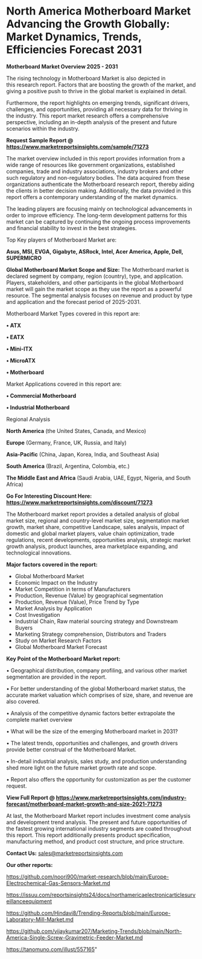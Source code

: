 # North America Motherboard Market Advancing the Growth Globally: Market Dynamics, Trends, Efficiencies Forecast 2031

<Strong> Motherboard Market Overview 2025 - 2031</strong>

The rising technology in Motherboard Market is also depicted in this research report. Factors that are boosting the growth of the market, and giving a positive push to thrive in the global market is explained in detail.

Furthermore, the report highlights on emerging trends, significant drivers, challenges, and opportunities, providing all necessary data for thriving in the industry. This report market research offers a comprehensive perspective, including an in-depth analysis of the present and future scenarios within the industry.

<strong>Request Sample Report @ <a href=https://www.marketreportsinsights.com/sample/71273>https://www.marketreportsinsights.com/sample/71273</a></strong>

The market overview included in this report provides information from a wide range of resources like government organizations, established companies, trade and industry associations, industry brokers and other such regulatory and non-regulatory bodies. The data acquired from these organizations authenticate the Motherboard research report, thereby aiding the clients in better decision making. Additionally, the data provided in this report offers a contemporary understanding of the market dynamics.

The leading players are focusing mainly on technological advancements in order to improve efficiency. The long-term development patterns for this market can be captured by continuing the ongoing process improvements and financial stability to invest in the best strategies.

Top Key players of Motherboard Market are:

<strong>Asus, MSI, EVGA, Gigabyte, ASRock, Intel, Acer America, Apple, Dell, SUPERMICRO</strong>

<strong><b>Global Motherboard Market Scope and Size:</b></strong>
The Motherboard market is declared segment by company, region (country), type, and application. Players, stakeholders, and other participants in the global Motherboard market will gain the market scope as they use the report as a powerful resource. The segmental analysis focuses on revenue and product by type and application and the forecast period of 2025-2031.

Motherboard Market Types covered in this report are:

<strong>• ATX

• EATX

• Mini-ITX

• MicroATX

• Motherboard</strong>

Market Applications covered in this report are:

<strong>• Commercial Motherboard

• Industrial Motherboard</strong> 

Regional Analysis

<strong>North America</strong> (the United States, Canada, and Mexico)

<strong>Europe</strong> (Germany, France, UK, Russia, and Italy)

<strong>Asia-Pacific</strong> (China, Japan, Korea, India, and Southeast Asia)

<strong>South America</strong> (Brazil, Argentina, Colombia, etc.)

<strong>The Middle East and Africa</strong> (Saudi Arabia, UAE, Egypt, Nigeria, and South Africa)

<strong>Go For Interesting Discount Here: <a href=https://www.marketreportsinsights.com/discount/71273>https://www.marketreportsinsights.com/discount/71273</a></strong>

The Motherboard market report provides a detailed analysis of global market size, regional and country-level market size, segmentation market growth, market share, competitive Landscape, sales analysis, impact of domestic and global market players, value chain optimization, trade regulations, recent developments, opportunities analysis, strategic market growth analysis, product launches, area marketplace expanding, and technological innovations.

<strong><b>Major factors covered in the report:</b></strong>
<ul>
  <li>Global Motherboard Market </li>
  <li>Economic Impact on the Industry</li>
  <li>Market Competition in terms of Manufacturers</li>
  <li>Production, Revenue (Value) by geographical segmentation</li>
  <li>Production, Revenue (Value), Price Trend by Type</li>
  <li>Market Analysis by Application</li>
  <li>Cost Investigation</li>
  <li>Industrial Chain, Raw material sourcing strategy and Downstream Buyers</li>
  <li>Marketing Strategy comprehension, Distributors and Traders</li>
  <li>Study on Market Research Factors</li>
  <li>Global Motherboard Market Forecast</li>
</ul>

<strong><b>Key Point of the Motherboard Market report:</b></strong>

• Geographical distribution, company profiling, and various other market segmentation are provided in the report.

• For better understanding of the global Motherboard market status, the accurate market valuation which comprises of size, share, and revenue are also covered.

• Analysis of the competitive dynamic factors better extrapolate the complete market overview

• What will be the size of the emerging Motherboard market in 2031?

• The latest trends, opportunities and challenges, and growth drivers provide better construal of the Motherboard Market.

• In-detail industrial analysis, sales study, and production understanding shed more light on the future market growth rate and scope.

• Report also offers the opportunity for customization as per the customer request.

<strong><b>View Full Report @ <a href=https://www.marketreportsinsights.com/industry-forecast/motherboard-market-growth-and-size-2021-71273>https://www.marketreportsinsights.com/industry-forecast/motherboard-market-growth-and-size-2021-71273</a></b></strong>


At last, the Motherboard Market report includes investment come analysis and development trend analysis. The present and future opportunities of the fastest growing international industry segments are coated throughout this report. This report additionally presents product specification, manufacturing method, and product cost structure, and price structure.

<strong>Contact Us:</strong>
sales@marketreportsinsights.com

<strong>Our other reports:</strong>

<a href=https://github.com/noori900/market-research/blob/main/Europe-Electrochemical-Gas-Sensors-Market.md>https://github.com/noori900/market-research/blob/main/Europe-Electrochemical-Gas-Sensors-Market.md</a>

<a href=https://issuu.com/reportsinsights24/docs/northamericaelectronicarticlesurveillanceequipment>https://issuu.com/reportsinsights24/docs/northamericaelectronicarticlesurveillanceequipment</a>

<a href=https://github.com/Hindavi8/Trending-Reports/blob/main/Europe-Laboratory-Mill-Market.md>https://github.com/Hindavi8/Trending-Reports/blob/main/Europe-Laboratory-Mill-Market.md</a>

<a href=https://github.com/vijaykumar207/Marketing-Trends/blob/main/North-America-Single-Screw-Gravimetric-Feeder-Market.md>https://github.com/vijaykumar207/Marketing-Trends/blob/main/North-America-Single-Screw-Gravimetric-Feeder-Market.md</a>

<a href=https://tanomuno.com/illust/557165>https://tanomuno.com/illust/557165</a>"
